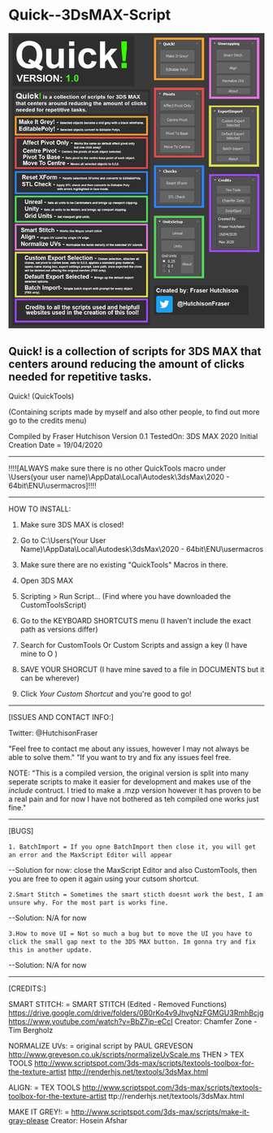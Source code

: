 # Quick--3DsMAX-Script
![](Images/Quick_v1_Showcase.jpg)

Quick! is a collection of scripts for 3DS MAX that centers around reducing the amount of clicks needed for repetitive tasks.
---------------------------------------------------------------------------------------------------------------------

Quick! (QuickTools)

(Containing scripts made by myself and also other people, to find out more go to the credits menu)

Compiled by Fraser Hutchison
Version 0.1
TestedOn: 3DS MAX 2020
Initial Creation Date = 19/04/2020

---------------------------------------------------------------------------------------------------------------------

!!!![ALWAYS make sure there is no other QuickTools macro under \Users\(your user name)\AppData\Local\Autodesk\3dsMax\2020 - 64bit\ENU\usermacros]!!!!

---------------------------------------------------------------------------------------------------------------------
HOW TO INSTALL:

1. Make sure 3DS MAX is closed!

2. Go to C:\Users\(Your User Name)\AppData\Local\Autodesk\3dsMax\2020 - 64bit\ENU\usermacros

3. Make sure there are no existing "QuickTools" Macros in there.

4. Open 3DS MAX

5. Scripting > Run Script... (Find where you have downloaded the CustomToolsScript)

6. Go to the KEYBOARD SHORTCUTS menu (I haven't include the exact path as versions differ) 

7. Search for CustomTools Or Custom Scripts and assign a key (I have mine to O )

8. SAVE YOUR SHORCUT (I have mine saved to a file in DOCUMENTS but it can be wherever) 

9. Click *Your Custom Shortcut* and you're good to go!  

---------------------------------------------------------------------------------------------------------------------
[ISSUES AND CONTACT INFO:]

Twitter: @HutchisonFraser 

"Feel free to contact me about any issues, however I may not always be able to solve them."
"If you want to try and fix any issues feel free.

NOTE: "This is a compiled version, the original version is split into many seperate scripts to make it easier for development and makes use of the *include* contruct. I tried to make a .mzp version however it has proven to be a real pain and for now I have not bothered as teh compiled one works just fine."

---------------------------------------------------------------------------------------------------------------------
[BUGS]

	1. BatchImport = If you opne BatchImport then close it, you will get an error and the MaxScript Editor will appear
--Solution for now: close the MaxScript Editor and also CustomTools, then you are free to open it again using your cutsom shortcut.

	2.Smart Stitch = Sometimes the smart sticth doesnt work the best, I am unsure why. For the most part is works fine.
--Solution: N/A for now

	3.How to move UI = Not so much a bug but to move the UI you have to click the small gap next to the 3DS MAX button. Im gonna try and fix this in another update.
--Solution: N/A for now

---------------------------------------------------------------------------------------------------------------------
[CREDITS:]

SMART STITCH: = 
  SMART STITCH (Edited - Removed Functions)
  https://drive.google.com/drive/folders/0B0rKo4v9JhvgNzFGMGU3RmhBcjg
  https://www.youtube.com/watch?v=BbZ7ip-eCcI
  Creator: Chamfer Zone - Tim Bergholz
 
NORMALIZE UVs: =
  original script by PAUL GREVESON
	http://www.greveson.co.uk/scripts/normalizeUvScale.ms
THEN >
	TEX TOOLS 
	http://www.scriptspot.com/3ds-max/scripts/textools-toolbox-for-the-texture-artist
	http://renderhjs.net/textools/3dsMax.html
 
ALIGN: = 
  TEX TOOLS 
  http://www.scriptspot.com/3ds-max/scripts/textools-toolbox-for-the-texture-artist
	  ttp://renderhjs.net/textools/3dsMax.html
    
MAKE IT GREY!: =
  http://www.scriptspot.com/3ds-max/scripts/make-it-gray-please
  Creator: Hosein Afshar
